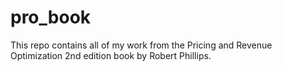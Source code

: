 # pro_book
This repo contains all of my work from the Pricing and Revenue Optimization 2nd edition book by Robert Phillips. 
